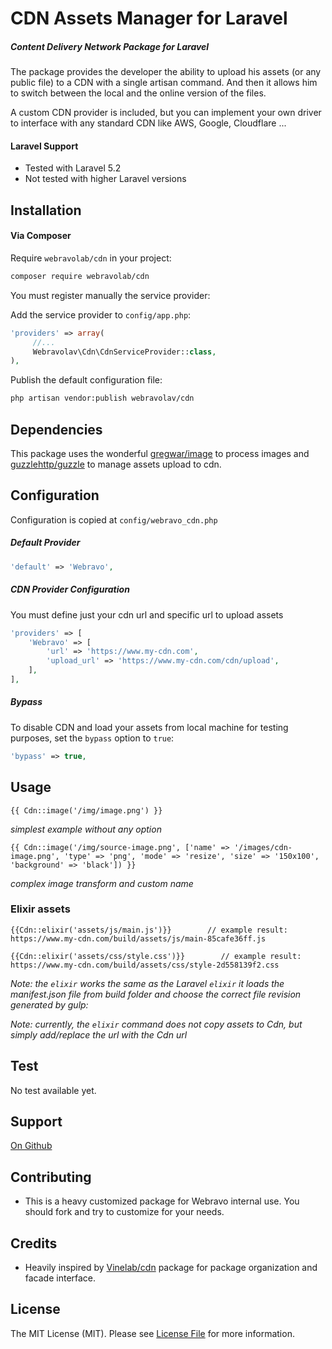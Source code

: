 # CDN Assets Manager for Laravel

##### Content Delivery Network Package for Laravel

The package provides the developer the ability to upload his assets (or any public file) to a CDN with a single artisan command.
And then it allows him to switch between the local and the online version of the files.

A custom CDN provider is included, but you can implement your own driver to interface with any standard CDN like AWS, Google, Cloudflare ...

#### Laravel Support
- Tested with Laravel 5.2
- Not tested with higher Laravel versions 

## Installation

#### Via Composer

Require `webravolab/cdn` in your project:

```bash 
composer require webravolab/cdn
```

You must register manually the service provider:

Add the service provider to `config/app.php`:

```php
'providers' => array(
     //...
     Webravolav\Cdn\CdnServiceProvider::class,
),
```

Publish the default configuration file:

```bash
php artisan vendor:publish webravolav/cdn
```

## Dependencies

This package uses the wonderful [gregwar/image](https://github.com/Gregwar/Image) to process images and [guzzlehttp/guzzle](https://github.com/guzzlehttp/guzzle) 
to manage assets upload to cdn.

## Configuration

Configuration is copied at `config/webravo_cdn.php`

##### Default Provider
```php
'default' => 'Webravo',
```

##### CDN Provider Configuration

You must define just your cdn url and specific url to upload assets

```php
'providers' => [
    'Webravo' => [
        'url' => 'https://www.my-cdn.com',
        'upload_url' => 'https://www.my-cdn.com/cdn/upload',
    ],
],
```

##### Bypass

To disable CDN and load your assets from local machine for testing purposes, set the `bypass` option to `true`:

```php
'bypass' => true,
```

## Usage


```blade
{{ Cdn::image('/img/image.png') }}
```
*simplest example without any option* 

```blade
{{ Cdn::image('/img/source-image.png', ['name' => '/images/cdn-image.png', 'type' => 'png', 'mode' => 'resize', 'size' => '150x100', 'background' => 'black']) }}
```
*complex image transform and custom name*

### Elixir assets

```blade
{{Cdn::elixir('assets/js/main.js')}}        // example result: https://www.my-cdn.com/build/assets/js/main-85cafe36ff.js

{{Cdn::elixir('assets/css/style.css')}}        // example result: https://www.my-cdn.com/build/assets/css/style-2d558139f2.css
```

*Note: the `elixir` works the same as the Laravel `elixir` it loads the manifest.json file from build folder and choose the correct file revision generated by  gulp:*

*Note: currently, the `elixir` command does not copy assets to Cdn, but simply add/replace the url with the Cdn url* 

## Test

No test available yet.

## Support

[On Github](https://github.com/Webravolab/cdn/issues)


## Contributing

- This is a heavy customized package for Webravo internal use. You should fork and try to customize for your needs.

## Credits

- Heavily inspired by [Vinelab/cdn](https://github.com/Vinelab/cdn) package for package organization and facade interface.

## License

The MIT License (MIT). Please see [License File](https://github.com/Webravolab/cdn/LICENSE) for more information.

